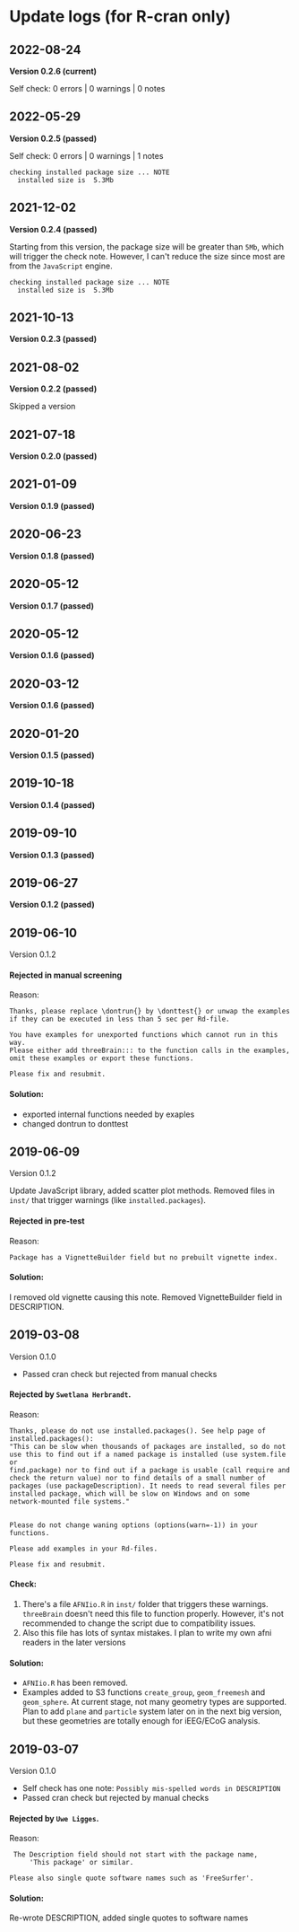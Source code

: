 # Update logs (for R-cran only)

## 2022-08-24
**Version 0.2.6 (current)**

Self check: 0 errors | 0 warnings | 0 notes

## 2022-05-29
**Version 0.2.5 (passed)**

Self check: 0 errors | 0 warnings | 1 notes

```
checking installed package size ... NOTE
  installed size is  5.3Mb
```

## 2021-12-02
**Version 0.2.4 (passed)**

Starting from this version, the package size will be greater than `5Mb`, which will trigger the check note. However, I can't reduce the size since most are from the `JavaScript` engine.

```
checking installed package size ... NOTE
  installed size is  5.3Mb
```

## 2021-10-13
**Version 0.2.3 (passed)**

## 2021-08-02
**Version 0.2.2 (passed)**

Skipped a version

## 2021-07-18
**Version 0.2.0 (passed)**

## 2021-01-09
**Version 0.1.9 (passed)**

## 2020-06-23
**Version 0.1.8 (passed)**

## 2020-05-12

**Version 0.1.7 (passed)**

## 2020-05-12

**Version 0.1.6 (passed)**

## 2020-03-12

**Version 0.1.6 (passed)**

## 2020-01-20

**Version 0.1.5 (passed)**

## 2019-10-18

**Version 0.1.4 (passed)**

## 2019-09-10

**Version 0.1.3 (passed)**

## 2019-06-27

**Version 0.1.2 (passed)**

## 2019-06-10

Version 0.1.2 

#### Rejected in manual screening

Reason:

```
Thanks, please replace \dontrun{} by \donttest{} or unwap the examples 
if they can be executed in less than 5 sec per Rd-file.

You have examples for unexported functions which cannot run in this way.
Please either add threeBrain::: to the function calls in the examples, 
omit these examples or export these functions.

Please fix and resubmit.
```

#### Solution:

* exported internal functions needed by exaples
* changed dontrun to donttest


## 2019-06-09

Version 0.1.2

Update JavaScript library, added scatter plot methods. Removed files in `inst/` 
that trigger warnings (like `installed.packages`). 

#### Rejected in pre-test

Reason:
```
Package has a VignetteBuilder field but no prebuilt vignette index.
```

#### Solution:

I removed old vignette causing this note. Removed VignetteBuilder field in 
DESCRIPTION.


## 2019-03-08

Version 0.1.0

* Passed cran check but rejected from manual checks

#### Rejected by `Swetlana Herbrandt`. 

Reason:

```
Thanks, please do not use installed.packages(). See help page of 
installed.packages():
"This can be slow when thousands of packages are installed, so do not 
use this to find out if a named package is installed (use system.file or 
find.package) nor to find out if a package is usable (call require and 
check the return value) nor to find details of a small number of 
packages (use packageDescription). It needs to read several files per 
installed package, which will be slow on Windows and on some 
network-mounted file systems."


Please do not change waning options (options(warn=-1)) in your functions.

Please add examples in your Rd-files.

Please fix and resubmit.
```

#### Check:

1. There's a file `AFNIio.R` in `inst/` folder that triggers these warnings. 
`threeBrain` doesn't need this file to function properly. 
However, it's not recommended to change the script due to compatibility issues. 
2. Also this file has lots of syntax mistakes. I plan to write my own afni readers 
in the later versions

#### Solution:

* `AFNIio.R` has been removed.
* Examples added to S3 functions `create_group`, `geom_freemesh` and `geom_sphere`. At current stage, not many geometry types are supported. Plan to add `plane` and `particle` system later on in the next big version, but these geometries are totally enough for iEEG/ECoG analysis.


## 2019-03-07

Version 0.1.0

* Self check has one note: `Possibly mis-spelled words in DESCRIPTION`
* Passed cran check but rejected by manual checks

#### Rejected by `Uwe Ligges`. 

Reason:

```
 The Description field should not start with the package name,
     'This package' or similar.

Please also single quote software names such as 'FreeSurfer'.
```

#### Solution:

Re-wrote DESCRIPTION, added single quotes to software names

